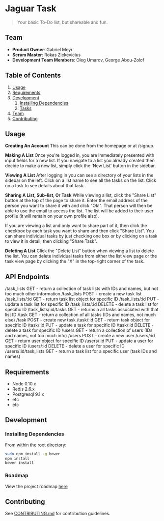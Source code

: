 # Jaguar Task

> Your basic To-Do list, but shareable and fun.

## Team

  - __Product Owner__: Gabriel Meyr
  - __Scrum Master__: Rokas Zickevicius
  - __Development Team Members__: Oleg Umarov, George Abou-Zolof

## Table of Contents

1. [Usage](#Usage)
1. [Requirements](#requirements)
1. [Development](#development)
    1. [Installing Dependencies](#installing-dependencies)
    1. [Tasks](#tasks)
1. [Team](#team)
1. [Contributing](#contributing)

## Usage

__Creating An Account__
This can be done from the homepage or at /signup.

__Making A List__
Once you're logged in, you are immediately presented with input fields for a new list. If you navigate to a list you already created then decide to make a new list, simply click the 'New List' button in the sidebar.

__Viewing A List__
After logging in you can see a directory of your lists in the sidebar on the left. Click on a list name to see all the tasks on the list. Click on a task to see details about that task.

__Sharing A List, Sub-list, Or Task__
While viewing a list, click the "Share List" button at the top of the page to share it. Enter the email address of the person you want to share it with and click "Ok!". That person will then be able to use the email to access the list. The list will be added to their user profile (it will remain on your own profile also).

If you are viewing a list and only want to share part of it, then click the checkbox by each task you want to share and then click "Share List". You can share individual tasks by just checking one box or by clicking on a task to view it in detail, then clicking "Share Task".

__Deleting A List__
Click the "Delete List" button when viewing a list to delete the list. You can delete individual tasks from either the list view page or the task view page by clicking the "X" in the top-right corner of the task.

## API Endpoints
/task_lists GET - return a collection of task lists with IDs and names, but not too much other information
/task_lists POST - create a new task list
/task_lists/:id GET - return task list object for specific ID
/task_lists/:id PUT - update a task list for specific ID
/task_lists/:id DELETE - delete a task list for specific ID
/task_lists/:id/tasks GET - returns a all tasks associated with that list ID
/task GET - return a collection of all tasks (IDs and names, not much else)
/task POST - create new task
/task/:id GET - return task object for specific ID
/task/:id PUT - update a task for specific ID
/task/:id DELETE - delete a task for specific ID
/users GET - return a collection of users (IDs and names, not too much info)
/users POST - create a new user
/users/:id GET - return user object for specific ID
/users/:id PUT - update a user for specific ID
/users/:id DELETE - delete a user for specific ID
/users/:id/task_lists GET - return a task  list for a specific user (task IDs and names)

## Requirements

- Node 0.10.x
- Redis 2.6.x
- Postgresql 9.1.x
- etc
- etc

## Development

### Installing Dependencies

From within the root directory:

```sh
sudo npm install -g bower
npm install
bower install
```

### Roadmap

View the project roadmap [here](LINK_TO_PROJECT_ISSUES)


## Contributing

See [CONTRIBUTING.md](CONTRIBUTING.md) for contribution guidelines.
